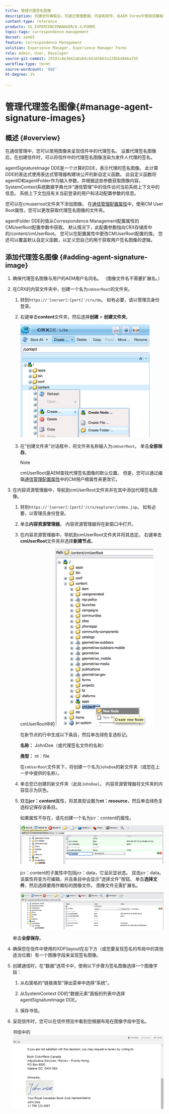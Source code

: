 ```yaml
---
title: 管理代理签名图像
description: 创建信件模板后，可通过管理数据、内容和附件，在AEM Forms中使用该模板创建信件。
content-type: reference
products: SG_EXPERIENCEMANAGER/6.5/FORMS
topic-tags: correspondence-management
docset: aem65
feature: Correspondence Management
solution: Experience Manager, Experience Manager Forms
role: Admin, User, Developer
source-git-commit: 29391c8e3042a8a04c64165663a228bb4886afb5
workflow-type: tm+mt
source-wordcount: '692'
ht-degree: 1%

---
```


# 管理代理签名图像{#manage-agent-signature-images}

## 概述 {#overview}

在通信管理中，您可以使用图像来呈现信件中的代理签名。 设置代理签名图像后，在创建信件时，可以将信件中的代理签名图像渲染为发件人代理的签名。

agentSignatureImage DDE是一个计算的DDE，表示代理的签名图像。 此计算DDE的表达式使用表达式管理器构建块公开的新自定义函数。 此自定义函数将agentID和agentFolder作为输入参数，并根据这些参数获取图像内容。 SystemContext系统数据字典允许“通信管理”中的信件访问当前系统上下文中的信息。 系统上下文包括有关当前登录的用户和活动配置参数的信息。

您可以在cmuserroot文件夹下添加图像。 在[通信管理配置属性](/help/forms/using/cm-configuration-properties.md)中，使用CM User Root属性，您可以更改获取代理签名图像的文件夹。

agentFolder DDE的值从Correspondence Management配置属性的CMUserRoot配置参数中获取。 默认情况下，此配置参数指向CRX存储库中的/content/cmUserRoot。 您可以在配置属性中更改CMUserRoot配置的值。
您还可以覆盖默认自定义函数，以定义您自己的用于获取用户签名图像的逻辑。

## 添加代理签名图像 {#adding-agent-signature-image}

1. 确保代理签名图像与用户的AEM用户名同名。 （图像文件名不需要扩展名。）
1. 在CRX的内容文件夹中，创建一个名为`cmUserRoot`的文件夹。

   1. 转到`https://'[server]:[port]'/crx/de`。 如有必要，请以管理员身份登录。

   1. 右键单击&#x200B;**content**&#x200B;文件夹，然后选择&#x200B;**创建** > **创建文件夹**。

      ![创建文件夹](assets/1_createnode_cmuserroot.png)

   1. 在“创建文件夹”对话框中，将文件夹名称输入为`cmUserRoot`。 单击&#x200B;**全部保存**。

      >[!NOTE]
      >
      >cmUserRoot是AEM查找代理签名图像的默认位置。 但是，您可以通过编辑[通信管理配置属性](/help/forms/using/cm-configuration-properties.md)中的CM用户根属性来更改它。

1. 在内容资源管理器中，导航到cmUserRoot文件夹并在其中添加代理签名图像。

   1. 转到`https://'[server]:[port]'/crx/explorer/index.jsp`。 如有必要，以管理员身份登录。
   1. 单击&#x200B;**内容资源管理器**。 内容资源管理器将在新窗口中打开。
   1. 在内容资源管理器中，导航到cmUserRoot文件夹并将其选定。 右键单击&#x200B;**cmUserRoot**&#x200B;文件夹并选择&#x200B;**新建节点**。

      cmUserRoot中的![新节点](assets/2_cmuserroot_newnode.png)

      在新节点的行中生成以下条目，然后单击绿色复选标记。

      **名称：** JohnDoe（或代理签名文件的名称）

      **类型：** nt：file

      在`cmUserRoot`文件夹下，将创建一个名为`JohnDoe`的新文件夹（或您在上一步中提供的名称）。

   1. 单击您已创建的新文件夹（此处`JohnDoe`）。 内容资源管理器将文件夹的内容显示为灰色。

   1. 双击&#x200B;**jcr：content**&#x200B;属性，将其类型设置为&#x200B;**nt：resource**，然后单击绿色复选标记保存该条目。

      如果属性不存在，请先创建一个名为jcr：content的属性。

      ![jcr：content属性](assets/3_jcrcontentntresource.png)

      jcr：content的子属性中包括jcr：data，它呈灰显状态。 双击jcr：data。 该属性将变为可编辑，并且条目中会显示“选择文件”按钮。 单击&#x200B;**选择文件**，然后选择要用作徽标的图像文件。 图像文件无需扩展名。

      ![JCR数据](assets/5_jcrdata.png)

   单击&#x200B;**全部保存**。

1. 确保您在信件中使用的XDP\layout在左下方（或您要呈现签名的布局中的其他适当位置）有一个图像字段来呈现签名图像。
1. 创建通信时，在“数据”选项卡中，使用以下步骤为签名图像选择一个图像字段：

   1. 从右窗格的“链接类型”弹出菜单中选择“系统”。

   1. 从SystemContext DD的“数据元素”面板的列表中选择agentSignatureImage DDE。

   1. 保存书信。

1. 呈现信件时，您可以在信件预览中看到您根据布局在图像字段中签名。

   书信中的![代理签名图像](assets/letterwithsignature.png)

